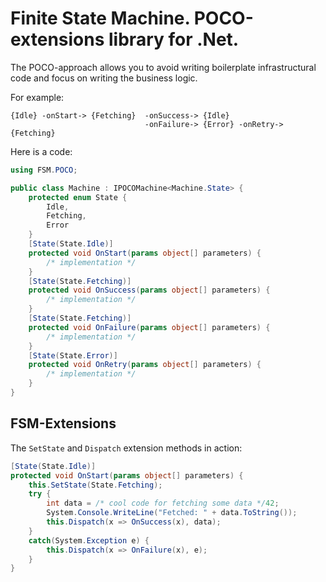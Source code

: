 # Finite State Machine. POCO-extensions library for .Net.

The POCO-approach allows you to avoid writing boilerplate infrastructural code
and focus on writing the business logic.

For example:  
```
{Idle} -onStart-> {Fetching}  -onSuccess-> {Idle}  
                              -onFailure-> {Error} -onRetry-> {Fetching}  
```

Here is a code:
```cs
using FSM.POCO;

public class Machine : IPOCOMachine<Machine.State> {
    protected enum State {
        Idle,
        Fetching,
        Error
    }
    [State(State.Idle)]
    protected void OnStart(params object[] parameters) { 
        /* implementation */  
    }
    [State(State.Fetching)]
    protected void OnSuccess(params object[] parameters) { 
        /* implementation */  
    }
    [State(State.Fetching)]
    protected void OnFailure(params object[] parameters) { 
        /* implementation */  
    }
    [State(State.Error)]
    protected void OnRetry(params object[] parameters) { 
        /* implementation */  
    }
}
```

## FSM-Extensions

The `SetState` and `Dispatch` extension methods in action:

```cs
[State(State.Idle)]
protected void OnStart(params object[] parameters) {
    this.SetState(State.Fetching);
    try {
        int data = /* cool code for fetching some data */42;
        System.Console.WriteLine("Fetched: " + data.ToString());
        this.Dispatch(x => OnSuccess(x), data);
    }
    catch(System.Exception e) {
        this.Dispatch(x => OnFailure(x), e);
    }
}
```
